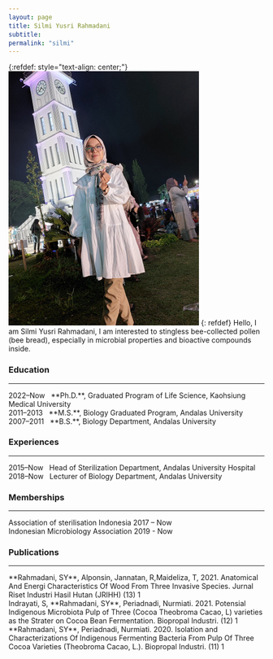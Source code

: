 ```yaml
---
layout: page
title: Silmi Yusri Rahmadani
subtitle: 
permalink: "silmi"
---
```

{:refdef: style="text-align: center;"}
![](assets/img/people/silmi_500.png)
{: refdef}
Hello, I am Silmi Yusri Rahmadani, I am interested to stingless bee-collected pollen (bee bread), especially in microbial properties and bioactive compounds inside.

### Education
<hr>
2022–Now&nbsp;&nbsp;&nbsp;**Ph.D.**, Graduated Program of Life Science, Kaohsiung Medical University<br>
2011–2013&nbsp;&nbsp;&nbsp;**M.S.**, Biology Graduated Program, Andalas University<br>
2007–2011&nbsp;&nbsp;&nbsp;**B.S.**, Biology Department, Andalas University<br>

### Experiences
<hr>
2015–Now&nbsp;&nbsp;&nbsp;Head of Sterilization Department, Andalas University Hospital<br>
2018–Now&nbsp;&nbsp;&nbsp;Lecturer of Biology Department, Andalas University<br>

### Memberships
<hr>
Association of sterilisation Indonesia 2017 – Now<br>
Indonesian Microbiology Association 2019 - Now<br>

### Publications
<hr>
**Rahmadani, SY**, Alponsin, Jannatan, R,Maideliza, T, 2021. Anatomical And Energi Characteristics Of Wood From Three Invasive Species. Jurnal Riset Industri Hasil Hutan (JRIHH) (13) 1<br>
Indrayati, S, **Rahmadani, SY**, Periadnadi, Nurmiati. 2021. Potensial Indigenous Microbiota Pulp of Three (Cocoa Theobroma Cacao, L) varieties as the Strater on Cocoa Bean Fermentation. Biopropal Industri. (12) 1<br>
**Rahmadani, SY**, Periadnadi, Nurmiati. 2020. Isolation and Characterizations Of Indigenous Fermenting Bacteria From Pulp Of Three Cocoa Varieties (Theobroma Cacao, L.). Biopropal Industri. (11) 1<br>
